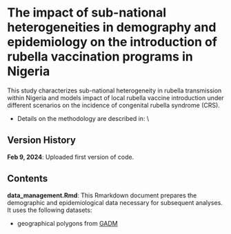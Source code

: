 # The impact of sub-national heterogeneities in demography and epidemiology on the introduction of rubella vaccination programs in Nigeria

This study characterizes sub-national heterogeneity in rubella transmission within Nigeria and models impact of local rubella vaccine introduction under different scenarios on the incidence of congenital rubella syndrome (CRS). 

- Details on the methodology are described in: \
  

## Version History

**Feb 9, 2024**: Uploaded first version of code. 

## Contents

**data_management.Rmd**: This Rmarkdown document prepares the demographic and epidemiological data necessary for subsequent analyses. It uses the following datasets: 
- geographical polygons from [GADM](https://gadm.org)
